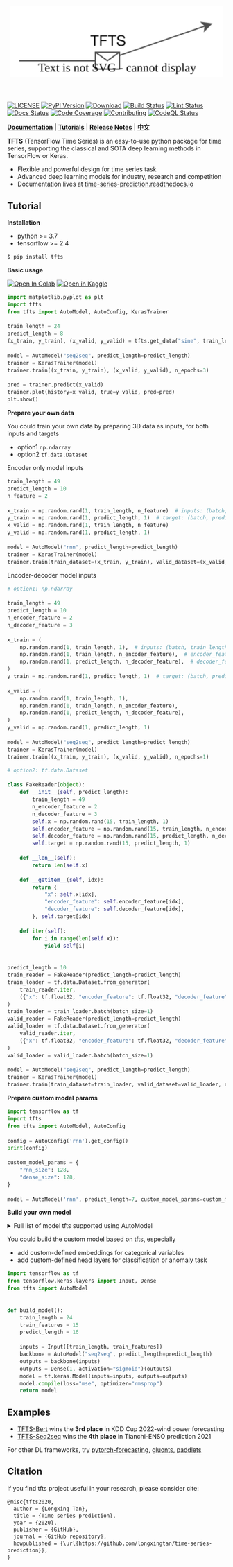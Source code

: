 [license-image]: https://img.shields.io/badge/License-MIT-blue.svg
[license-url]: https://opensource.org/licenses/MIT
[pypi-image]: https://badge.fury.io/py/tfts.svg
[pypi-url]: https://pypi.python.org/pypi/tfts
[pepy-image]: https://pepy.tech/badge/tfts/month
[pepy-url]: https://pepy.tech/project/tfts
[build-image]: https://github.com/LongxingTan/Time-series-prediction/actions/workflows/test.yml/badge.svg?branch=master
[build-url]: https://github.com/LongxingTan/Time-series-prediction/actions/workflows/test.yml?query=branch%3Amaster
[lint-image]: https://github.com/LongxingTan/Time-series-prediction/actions/workflows/lint.yml/badge.svg?branch=master
[lint-url]: https://github.com/LongxingTan/Time-series-prediction/actions/workflows/lint.yml?query=branch%3Amaster
[docs-image]: https://readthedocs.org/projects/time-series-prediction/badge/?version=latest
[docs-url]: https://time-series-prediction.readthedocs.io/en/latest/?version=latest
[coverage-image]: https://codecov.io/gh/longxingtan/Time-series-prediction/branch/master/graph/badge.svg
[coverage-url]: https://codecov.io/github/longxingtan/Time-series-prediction?branch=master
[contributing-image]: https://img.shields.io/badge/contributions-welcome-brightgreen.svg?style=flat
[contributing-url]: https://github.com/longxingtan/Time-series-prediction/blob/master/CONTRIBUTING.md
[codeql-image]: https://github.com/longxingtan/Time-series-prediction/actions/workflows/codeql-analysis.yml/badge.svg
[codeql-url]: https://github.com/longxingtan/Time-series-prediction/actions/workflows/codeql-analysis.yml

<h1 align="center">
<img src="./docs/source/_static/logo.svg" width="490" align=center/>
</h1><br>

[![LICENSE][license-image]][license-url]
[![PyPI Version][pypi-image]][pypi-url]
[![Download][pepy-image]][pepy-url]
[![Build Status][build-image]][build-url]
[![Lint Status][lint-image]][lint-url]
[![Docs Status][docs-image]][docs-url]
[![Code Coverage][coverage-image]][coverage-url]
[![Contributing][contributing-image]][contributing-url]
[![CodeQL Status][codeql-image]][codeql-url]

**[Documentation](https://time-series-prediction.readthedocs.io)** | **[Tutorials](https://time-series-prediction.readthedocs.io/en/latest/tutorials.html)** | **[Release Notes](https://time-series-prediction.readthedocs.io/en/latest/CHANGELOG.html)** | **[中文](https://github.com/LongxingTan/Time-series-prediction/blob/master/README_CN.md)**

**TFTS** (TensorFlow Time Series) is an easy-to-use python package for time series, supporting the classical and SOTA deep learning methods in TensorFlow or Keras.
- Flexible and powerful design for time series task
- Advanced deep learning models for industry, research and competition
- Documentation lives at [time-series-prediction.readthedocs.io](https://time-series-prediction.readthedocs.io)

## Tutorial

**Installation**

- python >= 3.7
- tensorflow >= 2.4

``` bash
$ pip install tfts
```

**Basic usage**

[![Open In Colab](https://colab.research.google.com/assets/colab-badge.svg)](https://colab.research.google.com/drive/1LHdbrXmQGBSQuNTsbbM5-lAk5WENWF-Q?usp=sharing)
[![Open in Kaggle](https://kaggle.com/static/images/open-in-kaggle.svg)](https://www.kaggle.com/code/tanlongxing/tensorflow-time-series-starter-tfts/notebook)

``` python
import matplotlib.pyplot as plt
import tfts
from tfts import AutoModel, AutoConfig, KerasTrainer

train_length = 24
predict_length = 8
(x_train, y_train), (x_valid, y_valid) = tfts.get_data("sine", train_length, predict_length, test_size=0.2)

model = AutoModel("seq2seq", predict_length=predict_length)
trainer = KerasTrainer(model)
trainer.train((x_train, y_train), (x_valid, y_valid), n_epochs=3)

pred = trainer.predict(x_valid)
trainer.plot(history=x_valid, true=y_valid, pred=pred)
plt.show()
```

**Prepare your own data**

You could train your own data by preparing 3D data as inputs, for both inputs and targets

- option1 `np.ndarray`
- option2 `tf.data.Dataset`

Encoder only model inputs

```python
train_length = 49
predict_length = 10
n_feature = 2

x_train = np.random.rand(1, train_length, n_feature)  # inputs: (batch, train_length, feature)
y_train = np.random.rand(1, predict_length, 1)  # target: (batch, predict_length, 1)
x_valid = np.random.rand(1, train_length, n_feature)
y_valid = np.random.rand(1, predict_length, 1)

model = AutoModel("rnn", predict_length=predict_length)
trainer = KerasTrainer(model)
trainer.train(train_dataset=(x_train, y_train), valid_dataset=(x_valid, y_valid), n_epochs=1)

```

Encoder-decoder model inputs

```python
# option1: np.ndarray

train_length = 49
predict_length = 10
n_encoder_feature = 2
n_decoder_feature = 3

x_train = (
    np.random.rand(1, train_length, 1),  # inputs: (batch, train_length, 1)
    np.random.rand(1, train_length, n_encoder_feature),  # encoder_feature: (batch, train_length, encoder_features)
    np.random.rand(1, predict_length, n_decoder_feature),  # decoder_feature: (batch, predict_length, decoder_features)
)
y_train = np.random.rand(1, predict_length, 1)  # target: (batch, predict_length, 1)

x_valid = (
    np.random.rand(1, train_length, 1),
    np.random.rand(1, train_length, n_encoder_feature),
    np.random.rand(1, predict_length, n_decoder_feature),
)
y_valid = np.random.rand(1, predict_length, 1)

model = AutoModel("seq2seq", predict_length=predict_length)
trainer = KerasTrainer(model)
trainer.train((x_train, y_train), (x_valid, y_valid), n_epochs=1)
```

```python
# option2: tf.data.Dataset

class FakeReader(object):
    def __init__(self, predict_length):
        train_length = 49
        n_encoder_feature = 2
        n_decoder_feature = 3
        self.x = np.random.rand(15, train_length, 1)
        self.encoder_feature = np.random.rand(15, train_length, n_encoder_feature)
        self.decoder_feature = np.random.rand(15, predict_length, n_decoder_feature)
        self.target = np.random.rand(15, predict_length, 1)

    def __len__(self):
        return len(self.x)

    def __getitem__(self, idx):
        return {
            "x": self.x[idx],
            "encoder_feature": self.encoder_feature[idx],
            "decoder_feature": self.decoder_feature[idx],
        }, self.target[idx]

    def iter(self):
        for i in range(len(self.x)):
            yield self[i]


predict_length = 10
train_reader = FakeReader(predict_length=predict_length)
train_loader = tf.data.Dataset.from_generator(
    train_reader.iter,
    ({"x": tf.float32, "encoder_feature": tf.float32, "decoder_feature": tf.float32}, tf.float32),
)
train_loader = train_loader.batch(batch_size=1)
valid_reader = FakeReader(predict_length=predict_length)
valid_loader = tf.data.Dataset.from_generator(
    valid_reader.iter,
    ({"x": tf.float32, "encoder_feature": tf.float32, "decoder_feature": tf.float32}, tf.float32),
)
valid_loader = valid_loader.batch(batch_size=1)

model = AutoModel("seq2seq", predict_length=predict_length)
trainer = KerasTrainer(model)
trainer.train(train_dataset=train_loader, valid_dataset=valid_loader, n_epochs=1)
```

**Prepare custom model params**

```python
import tensorflow as tf
import tfts
from tfts import AutoModel, AutoConfig

config = AutoConfig('rnn').get_config()
print(config)

custom_model_params = {
    "rnn_size": 128,
    "dense_size": 128,
}

model = AutoModel('rnn', predict_length=7, custom_model_params=custom_model_params)
```

**Build your own model**

<details><summary> Full list of model tfts supported using AutoModel </summary>

- rnn
- tcn
- bert
- nbeats
- seq2seq
- wavenet
- transformer
- informer

</details>

You could build the custom model based on tfts, especially
- add custom-defined embeddings for categorical variables
- add custom-defined head layers for classification or anomaly task

```python
import tensorflow as tf
from tensorflow.keras.layers import Input, Dense
from tfts import AutoModel


def build_model():
    train_length = 24
    train_features = 15
    predict_length = 16

    inputs = Input([train_length, train_features])
    backbone = AutoModel("seq2seq", predict_length=predict_length)
    outputs = backbone(inputs)
    outputs = Dense(1, activation="sigmoid")(outputs)
    model = tf.keras.Model(inputs=inputs, outputs=outputs)
    model.compile(loss="mse", optimizer="rmsprop")
    return model
```

## Examples

- [TFTS-Bert](https://github.com/LongxingTan/KDDCup2022-Baidu) wins the **3rd place** in KDD Cup 2022-wind power forecasting
- [TFTS-Seq2seq](https://github.com/LongxingTan/Data-competitions/tree/master/tianchi-enso-prediction) wins the **4th place** in Tianchi-ENSO prediction 2021

<!-- ### Performance

[Time series prediction](./examples/run_prediction.py) performance is evaluated by tfts implementation, not official

| Performance | [web traffic<sup>mape</sup>]() | [grocery sales<sup>wrmse</sup>](https://www.kaggle.com/competitions/favorita-grocery-sales-forecasting/data) | [m5 sales<sup>val</sup>]() | [ventilator<sup>val</sup>]() |
| :-- | :-: | :-: | :-: | :-: |
| [RNN]() | 672 | 47.7% |52.6% | 61.4% |
| [DeepAR]() | 672 | 47.7% |52.6% | 61.4% |
| [Seq2seq]() | 672 | 47.7% |52.6% | 61.4% |
| [TCN]() | 672 | 47.7% |52.6% | 61.4% |
| [WaveNet]() | 672 | 47.7% |52.6% | 61.4% |
| [Bert]() | 672 | 47.7% |52.6% | 61.4% |
| [Transformer]() | 672 | 47.7% |52.6% | 61.4% |
| [Temporal-fusion-transformer]() | 672 | 47.7% |52.6% | 61.4% |
| [Informer]() | 672 | 47.7% |52.6% | 61.4% |
| [AutoFormer]() | 672 | 47.7% |52.6% | 61.4% |
| [N-beats]() | 672 | 47.7% |52.6% | 61.4% |
| [U-Net]() | 672 | 47.7% |52.6% | 61.4% |

### More demos
- [More complex prediction task](./notebooks)
- [Time series classification](./examples/run_classification.py)
- [Anomaly detection](./examples/run_anomaly.py)
- [Uncertainty prediction](examples/run_uncertainty.py)
- [Parameters tuning by optuna](examples/run_optuna_tune.py)
- [Serving by tf-serving](./examples) -->

For other DL frameworks, try [pytorch-forecasting](https://github.com/jdb78/pytorch-forecasting), [gluonts](https://github.com/awslabs/gluonts), [paddlets](https://github.com/PaddlePaddle/PaddleTS)

## Citation

If you find tfts project useful in your research, please consider cite:

```
@misc{tfts2020,
  author = {Longxing Tan},
  title = {Time series prediction},
  year = {2020},
  publisher = {GitHub},
  journal = {GitHub repository},
  howpublished = {\url{https://github.com/longxingtan/time-series-prediction}},
}
```
